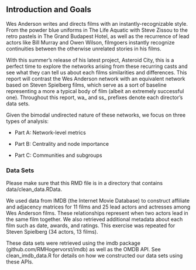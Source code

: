 ## Introduction and Goals
Wes Anderson writes and directs films with an instantly-recognizable style. From the powder blue uniforms in The Life Aquatic with Steve Zissou to the retro pastels in The Grand Budapest Hotel, as well as the recurrence 
of lead actors like Bill Murray and Owen Wilson, filmgoers instantly recognize continuities between the otherwise unrelated stories in his films.

With this summer’s release of his latest project, Asteroid City, this is a perfect time to explore the networks arising from these recurring casts and see what they can tell us about each films similarities and differences.
This report will contrast the Wes Anderson network with an equivalent network based on Steven Spielberg films, which serve as a sort of baseline representing a more a typical body of film (albeit an extremely successful one).
Throughout this report, wa_ and ss_ prefixes denote each director’s data sets.

Given the bimodal undirected nature of these networks, we focus on three types of analysis:

* Part A: Network-level metrics

* Part B: Centrality and node importance

* Part C: Communities and subgroups

### Data Sets
Please make sure that this RMD file is in a directory that contains data/clean_data.RData.

We used data from IMDB (the Internet Movie Database) to construct affiliate and adjacency matrices for 11 films and 25 lead actors and actresses among Wes Anderson films. These relationships represent when two actors lead in the same film together. We also retrieved additional metadata about each film such as date, awards, and ratings. This exercise was repeated for Steven Spielberg (34 actors, 13 films).

These data sets were retrieved using the imdb package (github.com/RMHogervorst/imdb) as well as the OMDB API. See clean_imdb_data.R for details on how we constructed our data sets using these APIs.
